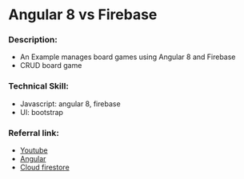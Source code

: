 # Angular 8 vs Firebase

### Description:
* An Example manages board games using Angular 8 and Firebase
* CRUD board game

### Technical Skill:
* Javascript: angular 8, firebase
* UI: bootstrap

### Referral link:
- [Youtube](https://www.youtube.com/watch?v=5I6k77uqtLY&t=636s)
- [Angular](https://angular.io/start)
- [Cloud firestore](https://firebase.google.com/docs/firestore/?gclid=CjwKCAjwxt_tBRAXEiwAENY8hSuITrPmZuxOC98mMrfXz2vlJmGACuy7O1UyQIxQE4cLUHJW7NjVIxoCNzwQAvD_BwE)

